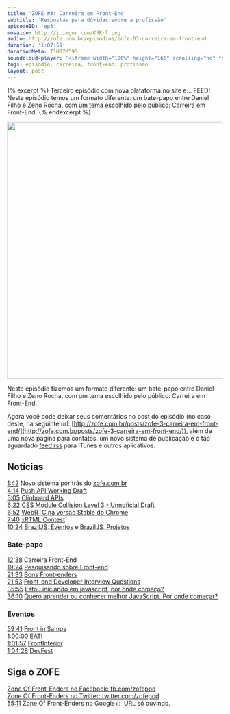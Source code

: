 ```yaml
---
title: 'ZOFE #3: Carreira em Front-End'
subtitle: 'Respostas para dúvidas sobre a profissão'
episodeID: 'ep3'
mosaico: http://i.imgur.com/K5Rrl.png
audio: http://zofe.com.br/episodios/zofe-03-carreira-em-front-end
duration: '1:07:59'
durationMeta: T1H07M59S
soundcloud-player: '<iframe width="100%" height="166" scrolling="no" frameborder="no" src="https://w.soundcloud.com/player/?url=https%3A//api.soundcloud.com/tracks/155517497%3Fsecret_token%3Ds-3DZIw&amp;color=ff5500&amp;auto_play=false&amp;hide_related=true&amp;show_artwork=true&amp;show_comments=false&amp;show_user=false&amp;show_reposts=false"></iframe>'
tags: episodio, carreira, front-end, profissao
layout: post
---
```


{% excerpt %}
Terceiro episódio com nova plataforma no site e… FEED! Neste episódio temos um formato diferente: um bate-papo entre Daniel Filho e Zeno Rocha, com um tema escolhido pelo público: Carreira em Front-End.
{% endexcerpt %}

<img title="Mosaico - Episódio 3 - Carreira em Front-End" src="http://i.imgur.com/K5Rrl.png" class="mosaico" alt="" width="600" height="600">

Neste episódio fizemos um formato diferente: um bate-papo entre Daniel Filho e Zeno Rocha, com um tema escolhido pelo público: Carreira em Front-End.

Agora você pode deixar seus comentários no post do episódio (no caso deste, na seguinte url: [http://zofe.com.br/posts/zofe-3-carreira-em-front-end/](http://zofe.com.br/posts/zofe-3-carreira-em-front-end/)), além de uma nova página para contatos, um novo sistema de publicação e o tão aguardado [feed rss](http://zofe.com.br/feed/podcast.xml) para iTunes e outros aplicativos.

## Notícias

[1:42](#t=0:1:42) Novo sistema por trás do [zofe.com.br](http://zofe.com.br)<br>
[4:14](#t=0:4:14) [Push API Working Draft](http://www.w3.org/TR/2012/WD-push-api-20121018/)<br>
[5:05](#t=0:5:05) [Clipboard APIs](http://www.w3.org/TR/clipboard-apis/)<br>
[6:22](#t=0:6:22) [CSS Module Collision Level 3 - Unnoficial Draft](http://lists.w3.org/Archives/Public/www-archive/2012Oct/att-0120/Overview.html)<br>
[6:52](#t=0:6:52) [WebRTC na versão Stable do Chrome](https://plus.google.com/113817074606039822053/posts/8sfcXcTAbwD)<br>
[7:40](#t=0:7:40) [xRTML Contest](http://contest.xrtml.org/)<br>
[10:24](#t=0:10:24) [BrazilJS: Eventos](http://braziljs.org/eventos) e [BrazilJS: Projetos](http://braziljs.org/projetos)<br>

### Bate-papo

[12:38](#t=0:12:38) Carreira Front-End<br>
[19:24](#t=0:19:24) [Pesquisando sobre Front-end](http://danielfilho.info/blog/pesquisando-sobre-front-end/)<br>
[21:33](#t=0:21:33) [Bons Front-enders](https://github.com/leobetosouza/bons-front-enders)<br>
[21:53](#t=0:21:53) [Front-end Developer Interview Questions](https://github.com/darcyclarke/Front-end-Developer-Interview-Questions)<br>
[35:55](#t=0:35:55) [Estou iniciando em javascript, por onde começo?](http://javascriptbrasil.com/artigos/estou-iniciando-em-javascript-por-onde-comeco)<br>
[36:10](#t=0:36:10) [Quero aprender ou conhecer melhor JavaScript. Por onde começar?](http://www.luiztiago.com/post/34760239764/quero-aprender-ou-conhecer-melhor-javascript-por-onde)<br>

### Eventos

[59:41](#t=0:59:41) [Front in Sampa](http://www.frontinsampa.com.br/)<br>
[1:00:00](#t=1:00:00) [EATI](http://www.cafw.ufsm.br/eati/2012/)<br>
[1:01:57](#t=1:01:57) [FrontInterior](http://www.frontinterior.com.br)<br>
[1:04:28](#t=1:04:28) [DevFest](http://devfest.com.br)<br>


## Siga o ZOFE

[Zone Of Front-Enders no Facebook: fb.com/zofepod](http://fb.com/zofepod/ "ZOFE no Facebook: fb.com/zofepod")<br>
[Zone Of Front-Enders no Twitter: twitter.com/zofepod](http://twitter.com/zofepod/ "ZOFE no Twitter")<br>
[55:11](#t=0:55:11) Zone Of Front-Enders no Google+: &nbsp;URL só ouvindo.

